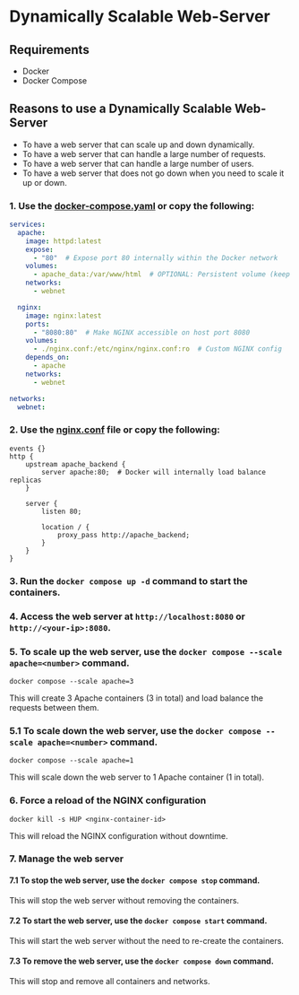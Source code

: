 # Dynamically Scalable Web-Server

## Requirements
- Docker
- Docker Compose

## Reasons to use a Dynamically Scalable Web-Server
- To have a web server that can scale up and down dynamically.
- To have a web server that can handle a large number of requests.
- To have a web server that can handle a large number of users.
- To have a web server that does not go down when you need to scale it up or down.

### 1. Use the [docker-compose.yaml](docker-compose.yaml) or copy the following:

```yaml
services:
  apache:
    image: httpd:latest
    expose:
      - "80"  # Expose port 80 internally within the Docker network
    volumes:
      - apache_data:/var/www/html  # OPTIONAL: Persistent volume (keep data)
    networks:
      - webnet

  nginx:
    image: nginx:latest
    ports:
      - "8080:80"  # Make NGINX accessible on host port 8080
    volumes:
      - ./nginx.conf:/etc/nginx/nginx.conf:ro  # Custom NGINX config
    depends_on:
      - apache
    networks:
      - webnet

networks:
  webnet:
```
### 2. Use the [nginx.conf](nginx.conf) file or copy the following:

```nginx
events {}
http {
    upstream apache_backend {
        server apache:80;  # Docker will internally load balance replicas
    }

    server {
        listen 80;

        location / {
            proxy_pass http://apache_backend;
        }
    }
}
```

### 3. Run the `docker compose up -d` command to start the containers.

### 4. Access the web server at `http://localhost:8080` or `http://<your-ip>:8080`.

### 5. To scale up the web server, use the `docker compose --scale apache=<number>` command.
`docker compose --scale apache=3`

This will create 3 Apache containers (3 in total) and load balance the requests between them.

### 5.1 To scale down the web server, use the `docker compose --scale apache=<number>` command.
`docker compose --scale apache=1`

This will scale down the web server to 1 Apache container (1 in total).

### 6. Force a reload of the NGINX configuration
`docker kill -s HUP <nginx-container-id>`

This will reload the NGINX configuration without downtime.

### 7. Manage the web server

#### 7.1 To stop the web server, use the `docker compose stop` command.

This will stop the web server without removing the containers.

#### 7.2 To start the web server, use the `docker compose start` command.

This will start the web server without the need to re-create the containers.

#### 7.3 To remove the web server, use the `docker compose down` command.

This will stop and remove all containers and networks.
